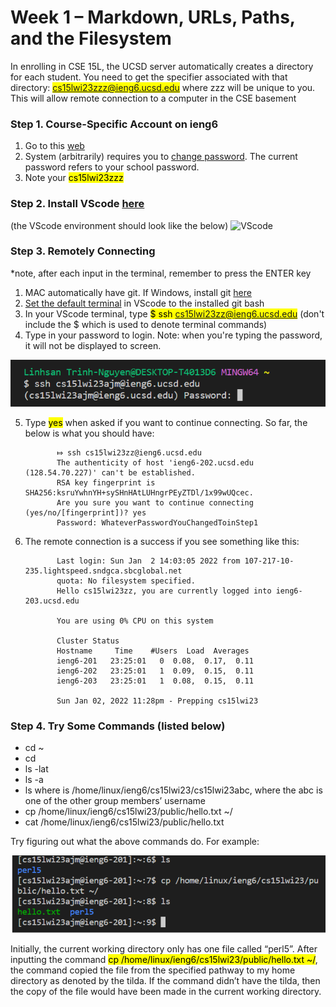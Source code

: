 # Week 1 – Markdown, URLs, Paths, and the Filesystem

In enrolling in CSE 15L, the UCSD server automatically creates a directory for each student. You need to get the specifier associated with that directory: <mark>cs15lwi23zzz@ieng6.ucsd.edu</mark> where zzz will be unique to you. This will allow remote connection to a computer in the CSE basement

### Step 1. Course-Specific Account on ieng6
1. Go to this [web](https://sdacs.ucsd.edu/~icc/index.php)
2. System (arbitrarily) requires you to [change password](https://docs.google.com/document/d/1hs7CyQeh-MdUfM9uv99i8tqfneos6Y8bDU0uhn1wqho/edit). The current password refers to your school password.
3. Note your <mark>cs15lwi23zzz</mark>
### Step 2. Install VScode [here](https://code.visualstudio.com/)
(the VScode environment should look like the below)
![VScode](https://ucsd-cse15l-w23.github.io/images/vscode.png)
### Step 3. Remotely Connecting
*note, after each input in the terminal, remember to press the ENTER key
1. MAC automatically have git. If Windows, install git [here](https://gitforwindows.org/)
2. [Set the default terminal](https://stackoverflow.com/a/50527994) in VScode to the installed git bash
3. In your VScode terminal, type <mark>$ ssh cs15lwi23zz@ieng6.ucsd.edu</mark>
(don't include the $ which is used to denote terminal commands)
4. Type in your password to login. Note: when you're typing the password, it will not be displayed to screen.

![login](login.png)

5. Type <mark>yes</mark> when asked if you want to continue connecting. So far, the below is what you should have:

              ⤇ ssh cs15lwi23zz@ieng6.ucsd.edu
              The authenticity of host 'ieng6-202.ucsd.edu (128.54.70.227)' can't be established.
              RSA key fingerprint is SHA256:ksruYwhnYH+sySHnHAtLUHngrPEyZTDl/1x99wUQcec.
              Are you sure you want to continue connecting (yes/no/[fingerprint])? yes
              Password: WhateverPasswordYouChangedToinStep1
              
7. The remote connection is a success if you see something like this:

              Last login: Sun Jan  2 14:03:05 2022 from 107-217-10-235.lightspeed.sndgca.sbcglobal.net
              quota: No filesystem specified.
              Hello cs15lwi23zz, you are currently logged into ieng6-203.ucsd.edu

              You are using 0% CPU on this system

              Cluster Status 
              Hostname     Time    #Users  Load  Averages  
              ieng6-201   23:25:01   0  0.08,  0.17,  0.11
              ieng6-202   23:25:01   1  0.09,  0.15,  0.11
              ieng6-203   23:25:01   1  0.08,  0.15,  0.11

              Sun Jan 02, 2022 11:28pm - Prepping cs15lwi23
              
### Step 4. Try Some Commands (listed below)
- cd ~
- cd
- ls -lat
- ls -a
- ls <directory> where <directory> is /home/linux/ieng6/cs15lwi23/cs15lwi23abc, where the abc is one of the other group members’ username
- cp /home/linux/ieng6/cs15lwi23/public/hello.txt ~/
- cat /home/linux/ieng6/cs15lwi23/public/hello.txt

Try figuring out what the above commands do. For example:
  
![command](command.png)
  
Initially, the current working directory only has one file called “perl5”. After inputting the command <mark>cp /home/linux/ieng6/cs15lwi23/public/hello.txt ~/</mark>, the command copied the file from the specified pathway to my home directory as denoted by the tilda. If the command didn’t have the tilda, then the copy of the file would have been made in the current working directory. 
